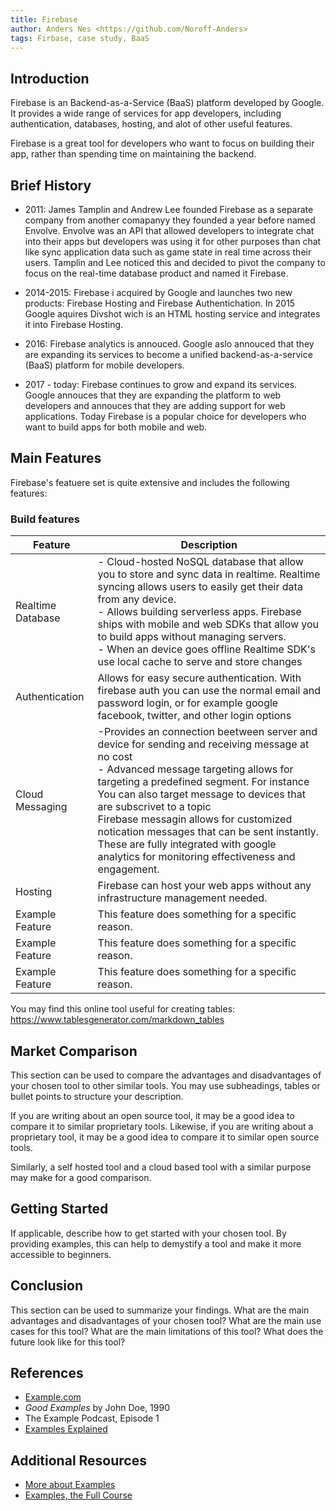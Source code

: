 ```yaml
---
title: Firebase
author: Anders Nes <https://github.com/Noroff-Anders>
tags: Firbase, case study, BaaS
---
```


## Introduction

Firebase is an Backend-as-a-Service (BaaS) platform developed by Google. It provides a wide range of services for app developers, including authentication, databases, hosting, and alot of other useful features. 

Firebase is a great tool for developers who want to focus on building their app, rather than spending time on maintaining the backend.

## Brief History


- 2011: James Tamplin and Andrew Lee founded Firebase as a separate company from another comapanyy they founded a year before named Envolve. Envolve was an API that allowed developers to integrate chat into their apps but developers was using it for other purposes than chat like sync application data such as game state in real time across their users. Tamplin and Lee noticed this and decided to pivot the company to focus on the real-time database product and named it Firebase.

- 2014-2015: Firebase i acquired by Google and launches two new products: Firebase Hosting and Firebase Authentichation. In 2015  Google aquires  Divshot wich is an HTML hosting service and integrates it into Firebase Hosting.

- 2016: Firebase analytics is annouced. Google aslo annouced that they are expanding its services to become a unified backend-as-a-service (BaaS) platform for mobile developers.

- 2017 - today: Firebase continues to grow and expand its services. Google annouces that they are expanding the platform to web developers and annouces that they are adding support for web applications. Today Firebase is a popular choice for developers who want to build apps for both mobile and web.

## Main Features

Firebase's featuere set is quite extensive and includes the following features:


 ### Build features
| Feature | Description |
| --- | --- |
| Realtime Database| - Cloud-hosted NoSQL database that allow you to store and sync data in realtime. Realtime syncing allows users to easily get their data from any device.<br> - Allows building serverless apps. Firebase ships with mobile and web SDKs that allow you to build apps without managing servers. <br> - When an device goes offline Realtime SDK's use local cache to serve and store changes  |
| Authentication | Allows for easy secure authentication. With firebase auth you can use the normal email and password login, or for example google facebook, twitter, and other login options |
| Cloud Messaging | -Provides an connection beetween server and device for sending and receiving message at no cost <br> - Advanced message targeting allows for targeting a predefined segment. For instance  You can also target message to devices that are subscrivet to a topic <br> Firebase messagin allows for customized notication messages that can be sent instantly. These are fully integrated with google analytics for monitoring effectiveness and engagement. |
| Hosting | Firebase can host your web apps without any infrastructure management needed. |
| Example Feature | This feature does something for a specific reason. |
| Example Feature | This feature does something for a specific reason. |
| Example Feature | This feature does something for a specific reason. |

You may find this online tool useful for creating tables: https://www.tablesgenerator.com/markdown_tables

## Market Comparison

This section can be used to compare the advantages and disadvantages of your chosen tool to other similar tools. You may use subheadings, tables or bullet points to structure your description.

If you are writing about an open source tool, it may be a good idea to compare it to similar proprietary tools. Likewise, if you are writing about a proprietary tool, it may be a good idea to compare it to similar open source tools.

Similarly, a self hosted tool and a cloud based tool with a similar purpose may make for a good comparison.

## Getting Started

If applicable, describe how to get started with your chosen tool. By providing examples, this can help to demystify a tool and make it more accessible to beginners.

## Conclusion

This section can be used to summarize your findings. What are the main advantages and disadvantages of your chosen tool? What are the main use cases for this tool? What are the main limitations of this tool? What does the future look like for this tool?

## References

- [Example.com](https://example.com)
- *Good Examples* by John Doe, 1990
- The Example Podcast, Episode 1
- [Examples Explained](https://youtu.be/dQw4w9WgXcQ)

## Additional Resources

- [More about Examples](https://example.com)
- [Examples, the Full Course](https://youtu.be/dQw4w9WgXcQ)